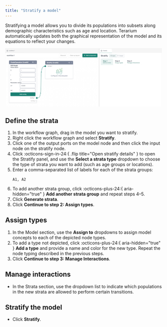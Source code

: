 ```yaml
---
title: "Stratify a model"
---
```


Stratifying a model allows you to divide its populations into subsets along demographic characteristics such as age and location. Terarium automatically updates both the graphical representation of the model and its equations to reflect your changes.

![](../img/models/stratify.png)

## Define the strata

1. In the workflow graph, drag in the model you want to stratify.
2. Right click the workflow graph and select **Stratify**.
3. Click one of the output ports on the model node and then click the input node on the stratify node.
4. Click :octicons-sign-in-24:{ .flip title="Open stratify details" } to open the Stratify panel, and use the **Select a strata type** dropdown to choose the type of strata you want to add (such as age groups or locations).
5. Enter a comma-separated list of labels for each of the strata groups:
    ```
    A1, A2
    ```
6. To add another strata group, click :octicons-plus-24:{ aria-hidden="true" } **Add another strata group** and repeat steps 4&ndash;5.
7. Click **Generate strata**.
8. Click **Continue to step 2: Assign types**.

## Assign types

1. In the Model section, use the **Assign to** dropdowns to assign model concepts to each of the depicted node types.
2. To add a type not depicted, click :octicons-plus-24:{ aria-hidden="true" } **Add a type** and provide a name and color for the new type. Repeat the node typing described in the previous steps.
3. Click **Continue to step 3: Manage Interactions**.

## Manage interactions

- In the Strata section, use the dropdown list to indicate which populations in the new strata are allowed to perform certain transitions.

## Stratify the model

- Click **Stratify**.
